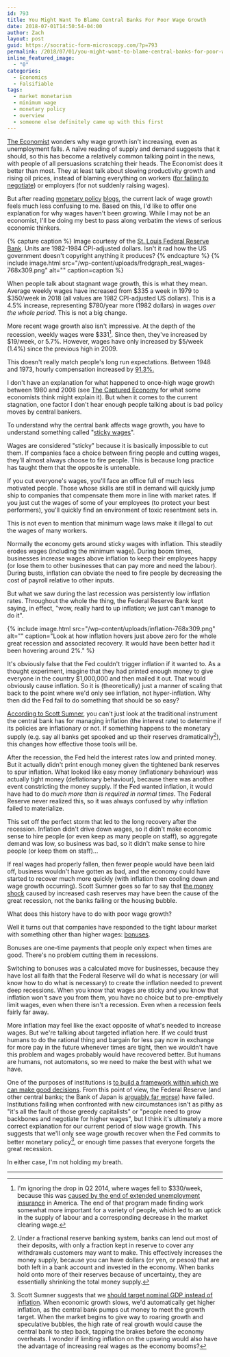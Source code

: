 ```yaml
---
id: 793
title: You Might Want To Blame Central Banks For Poor Wage Growth
date: 2018-07-01T14:50:54-04:00
author: Zach
layout: post
guid: https://socratic-form-microscopy.com/?p=793
permalink: /2018/07/01/you-might-want-to-blame-central-banks-for-poor-wage-growth/
inline_featured_image:
  - "0"
categories:
  - Economics
  - Falsifiable
tags:
  - market monetarism
  - minimum wage
  - monetary policy
  - overview
  - someone else definitely came up with this first
---
```


<a href="https://www.economist.com/finance-and-economics/2018/06/30/the-rich-world-needs-higher-real-wage-growth">The Economist</a> wonders why wage growth isn't increasing, even as unemployment falls. A naïve reading of supply and demand suggests that it should, so this has become a relatively common talking point in the news, with people of all persuasions scratching their heads. The Economist does it better than most. They at least talk about slowing productivity growth and rising oil prices, instead of blaming everything on workers (<a href="https://www.ft.com/content/e1e6cc22-6ab2-11e8-8cf3-0c230fa67aec">for failing to negotiate</a>) or employers (for not suddenly raising wages).

But after reading <a href="http://www.themoneyillusion.com/">monetary policy</a> <a href="http://jpkoning.blogspot.com/">blogs</a>, the current lack of wage growth feels much less confusing to me. Based on this, I'd like to offer one explanation for why wages haven't been growing. While I may not be an economist, I'll be doing my best to pass along verbatim the views of serious economic thinkers.

<!--more-->

{% capture caption %}
Image courtesy of the <a href="https://fred.stlouisfed.org/series/LES1252881600Q">St. Louis Federal Reserve Bank</a>. Units are 1982-1984 CPI-adjusted dollars. Isn't it rad how the US government doesn't copyright anything it produces?
{% endcapture %}
{% include image.html src="/wp-content/uploads/fredgraph_real_wages-768x309.png" alt="" caption=caption %}

When people talk about stagnant wage growth, this is what they mean. Average weekly wages have increased from $335 a week in 1979 to $350/week in 2018 (all values are 1982 CPI-adjusted US dollars). This is a 4.5% increase, representing $780/year more (1982 dollars) in wages <em>over the whole period</em>. This is not a big change.

More recent wage growth also isn't impressive. At the depth of the recession, weekly wages were $331[^1]. Since then, they've increased by $19/week, or 5.7%. However, wages have only increased by $5/week (1.4%) since the previous high in 2009.

This doesn't really match people's long run expectations. Between 1948 and 1973, hourly compensation increased by <a href="https://www.epi.org/publication/charting-wage-stagnation/#Figure-2">91.3%.</a>

I don't have an explanation for what happened to once-high wage growth between 1980 and 2008 (see <a href="{{ site.baseurl }}/2018/06/25/book-review-the-captured-economy/">The Captured Economy</a> for what some economists think might explain it). But when it comes to the current stagnation, one factor I don't hear enough people talking about is bad policy moves by central bankers.

To understand why the central bank affects wage growth, you have to understand something called "<a href="https://www.richmondfed.org/~/media/richmondfedorg/publications/research/econ_focus/2013/q1/pdf/jargon_alert.pdf">sticky wages</a>".

Wages are considered "sticky" because it is basically impossible to cut them. If companies face a choice between firing people and cutting wages, they'll almost always choose to fire people. This is because long practice has taught them that the opposite is untenable.

If you cut everyone's wages, you'll face an office full of much less motivated people. Those whose skills are still in demand will quickly jump ship to companies that compensate them more in line with market rates. If you just cut the wages of some of your employees (to protect your best performers), you'll quickly find an environment of toxic resentment sets in.

This is not even to mention that minimum wage laws make it illegal to cut the wages of many workers.

Normally the economy gets around sticky wages with inflation. This steadily erodes wages (including the minimum wage). During boom times, businesses increase wages above inflation to keep their employees happy (or lose them to other businesses that can pay more and need the labour). During busts, inflation can obviate the need to fire people by decreasing the cost of payroll relative to other inputs.

But what we saw during the last recession was persistently low inflation rates. Throughout the whole the thing, the Federal Reserve Bank kept saying, in effect, "wow, really hard to up inflation; we just can't manage to do it".

{% include image.html src="/wp-content/uploads/inflation-768x309.png" alt="" caption="Look at how inflation hovers just above zero for the whole great recession and associated recovery. It would have been better had it been hovering around 2%." %}

It's obviously false that the Fed couldn't trigger inflation if it wanted to. As a thought experiment, imagine that they had printed enough money to give everyone in the country $1,000,000 and then mailed it out. That would obviously cause inflation. So it is (theoretically) just a manner of scaling that back to the point where we'd only see inflation, not hyper-inflation. Why then did the Fed fail to do something that should be so easy?

<a href="http://www.themoneyillusion.com/two-examples-of-low-interest-rate-monetary-policies/">According to Scott Sumner</a>, you can't just look at the traditional instrument the central bank has for managing inflation (the interest rate) to determine if its policies are inflationary or not. If something happens to the monetary supply (e.g. say all banks get spooked and up their reserves dramatically[^2]), this changes how effective those tools will be.

After the recession, the Fed held the interest rates low and printed money. But it actually didn't print enough money given the tightened bank reserves to spur inflation. What looked like easy money (inflationary behaviour) was actually tight money (deflationary behaviour), because there was another event constricting the money supply. If the Fed wanted inflation, it would have had to do <em>much more than is required in normal times</em>. The Federal Reserve never realized this, so it was always confused by why inflation failed to materialize.

This set off the perfect storm that led to the long recovery after the recession. Inflation didn't drive down wages, so it didn't make economic sense to hire people (or even keep as many people on staff), so aggregate demand was low, so business was bad, so it didn't make sense to hire people (or keep them on staff)…

If real wages had properly fallen, then fewer people would have been laid off, business wouldn't have gotten as bad, and the economy could have started to recover much more quickly (with inflation then cooling down and wage growth occurring). Scott Sumner goes so far to say that <a href="http://www.themoneyillusion.com/money-matters/">the money shock</a> caused by increased cash reserves may have been the cause of the great recession, not the banks failing or the housing bubble.

What does this history have to do with poor wage growth?

Well it turns out that companies have responded to the tight labour market with something other than higher wages: <a href="https://www.washingtonpost.com/news/on-leadership/wp/2018/01/18/why-many-companies-are-giving-bonuses-not-raises-after-the-new-tax-cuts/?noredirect=on&amp;utm_term=.02a26cf11f30">bonuses</a>.

Bonuses are one-time payments that people only expect when times are good. There's no problem cutting them in recessions.

Switching to bonuses was a calculated move for businesses, because they have lost all faith that the Federal Reserve will do what is necessary (or will know how to do what is necessary) to create the inflation needed to prevent deep recessions. When you know that wages are sticky and you know that inflation won't save you from them, you have no choice but to pre-emptively limit wages, even when there isn't a recession. Even when a recession feels fairly far away.

More inflation may feel like the exact opposite of what's needed to increase wages. But we're talking about targeted inflation here. If we could trust humans to do the rational thing and bargain for less pay now in exchange for more pay in the future whenever times are tight, then we wouldn't have this problem and wages probably would have recovered better. But humans are humans, not automatons, so we need to make the best with what we have.

One of the purposes of institutions is <a href="{{ site.baseurl }}/2018/05/29/book-review-enlightenment-2-0/">to build a framework within which we can make good decisions</a>. From this point of view, the Federal Reserve (and other central banks; the Bank of Japan is <a href="https://equilibriabook.com/inadequacy-and-modesty/">arguably far worse</a>) have failed. Institutions failing when confronted with new circumstances isn't as pithy as "it's all the fault of those greedy capitalists" or "people need to grow backbones and negotiate for higher wages", but I think it's ultimately a more correct explanation for our current period of slow wage growth. This suggests that we'll only see wage growth recover when the Fed commits to better monetary policy[^3], or enough time passes that everyone forgets the great recession.

In either case, I'm not holding my breath.

<hr class="post-end" />

[^1]: I'm ignoring the drop in Q2 2014, where wages fell to $330/week, because this was <a href="http://www.themoneyillusion.com/no-strong-labor-markets-dont-cause-higher-wages-never-reason-from-a-quantity-change/">caused by the end of extended unemployment insurance</a> in America. The end of that program made finding work somewhat more important for a variety of people, which led to an uptick in the supply of labour and a corresponding decrease in the market clearing wage.
[^2]: Under a fractional reserve banking system, banks can lend out most of their deposits, with only a fraction kept in reserve to cover any withdrawals customers may want to make. This effectively increases the money supply, because you can have dollars (or yen, or pesos) that are both left in a bank account and invested in the economy. When banks hold onto more of their reserves because of uncertainty, they are essentially shrinking the total money supply.
[^3]: Scott Sumner suggests that we <a href="http://static1.squarespace.com/static/56eddde762cd9413e151ac92/56f251ef74e8d670d36b9188/56f2694674e8d670d36e51a9/1458727238686/ASI_NGDP_WEB.pdf?format=original">should target nominal GDP instead of inflation</a>. When economic growth slows, we'd automatically get higher inflation, as the central bank pumps out money to meet the growth target. When the market begins to give way to roaring growth and speculative bubbles, the high rate of real growth would cause the central bank to step back, tapping the brakes before the economy overheats. I wonder if limiting inflation on the upswing would also have the advantage of increasing real wages as the economy booms?
